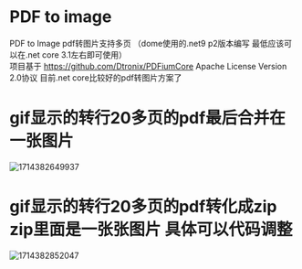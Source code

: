 # PDF to image
PDF to Image pdf转图片支持多页  （dome使用的.net9 p2版本编写 最低应该可以在.net core 3.1左右即可使用） <br />
项目基于 https://github.com/Dtronix/PDFiumCore Apache License Version 2.0协议 目前.net core比较好的pdf转图片方案了  
# gif显示的转行20多页的pdf最后合并在一张图片
![1714382649937](https://github.com/FuGuangzhi1/PDFToImage/assets/87634542/5b7e245b-3e5e-4c45-8c8f-a565511b6085)
# gif显示的转行20多页的pdf转化成zip zip里面是一张张图片 具体可以代码调整
![1714382852047](https://github.com/FuGuangzhi1/PDFToImage/assets/87634542/2d652ad0-8faa-450d-aa2a-e8d65db041fe)

